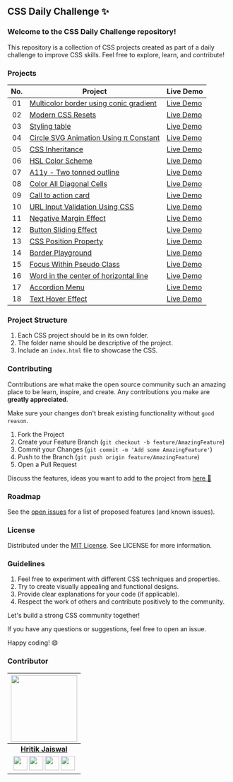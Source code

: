 ## CSS Daily Challenge ✨

### Welcome to the CSS Daily Challenge repository!

This repository is a collection of CSS projects created as part of a daily challenge to improve CSS skills. Feel free to explore, learn, and contribute!

### Projects

|  No.  | Project                                                                                                                     | Live Demo                                                                         |
| :-: | --------------------------------------------------------------------------------------------------------------------------- | --------------------------------------------------------------------------------- |
| 01  | [Multicolor border using conic gradient](https://github.com/hritik5102/CSS-Daily-Challenge/tree/main/01-multicolor-border-using-conic-gradient)                             | [Live Demo](https://codepen.io/HritikDj/pen/XWLNjPB)               |
| 02  | [Modern CSS Resets](https://github.com/hritik5102/CSS-Daily-Challenge/tree/main/02-modern-css-resets)                             | [Live Demo](https://codepen.io/HritikDj/pen/XWLNjPB)               |
| 03  | [Styling table](https://github.com/hritik5102/CSS-Daily-Challenge/tree/main/03-styling-table)                             | [Live Demo](https://codepen.io/HritikDj/pen/OJYRxGp)               |
| 04  | [Circle SVG Animation Using π Constant](https://github.com/hritik5102/CSS-Daily-Challenge/tree/main/02-modern-css-resets)                             | [Live Demo](https://codepen.io/HritikDj/pen/yLWExyK)               |
| 05  | [CSS Inheritance](https://github.com/hritik5102/CSS-Daily-Challenge/tree/main/05-css-inheritance)                             | [Live Demo](https://codepen.io/HritikDj/pen/jOgZQoa)               |
| 06  | [HSL Color Scheme](https://github.com/hritik5102/CSS-Daily-Challenge/tree/main/06-hsl-color-scheme)                             | [Live Demo](https://codepen.io/HritikDj/pen/OJeJzYy)               |
| 07  | [A11y - Two tonned outline](https://github.com/hritik5102/CSS-Daily-Challenge/tree/main/07-two-tonned-outline-a11y)                             | [Live Demo](https://codepen.io/HritikDj/pen/KKJRpbV)               |
| 08  | [Color All Diagonal Cells](https://github.com/hritik5102/CSS-Daily-Challenge/tree/main/08-color-all-diagonal-cells)                             | [Live Demo](https://codepen.io/HritikDj/pen/ZErmMxd)               |
| 09  | [Call to action card](https://github.com/hritik5102/CSS-Daily-Challenge/tree/main/09-call-to-action-card)                             | [Live Demo](https://codepen.io/HritikDj/pen/yLQyXQR)               |
| 10 | [URL Input Validation Using CSS](https://github.com/hritik5102/CSS-Daily-Challenge/tree/main/10-url-input-type-validation-using-css)                             | [Live Demo](https://codepen.io/HritikDj/pen/zYWWWWM)               |
| 11  | [Negative Margin Effect](https://github.com/hritik5102/CSS-Daily-Challenge/tree/main/11-negative-margin-effect)                             | [Live Demo](https://codepen.io/HritikDj/pen/JjQZjRj)               |
| 12  | [Button Sliding Effect](https://github.com/hritik5102/CSS-Daily-Challenge/tree/main/12-button-sliding-effect)                             | [Live Demo](https://codepen.io/HritikDj/pen/dydgbVQ)               |
| 13  | [CSS Position Property](https://github.com/hritik5102/CSS-Daily-Challenge/tree/main/13-css-position-property)                             | [Live Demo](https://codepen.io/HritikDj/pen/yLvqRPP)               |
| 14 | [Border Playground](https://github.com/hritik5102/CSS-Daily-Challenge/tree/main/14-border-playground)                             | [Live Demo](https://codepen.io/HritikDj/pen/xxvjgMJ)               |
| 15  | [Focus Within Pseudo Class](https://github.com/hritik5102/CSS-Daily-Challenge/tree/main/15-focus-within-pseudo-class)                             | [Live Demo](https://codepen.io/HritikDj/pen/mdMaPmV)               |
| 16  | [Word in the center of horizontal line](https://github.com/hritik5102/CSS-Daily-Challenge/tree/main/16-word-in-the-center-of-horizontal-line)                             | [Live Demo](https://codepen.io/HritikDj/pen/PoKVpzx)               |
| 17  | [Accordion Menu](https://github.com/hritik5102/CSS-Daily-Challenge/tree/main/17-accordion-menu)                             | [Live Demo](https://codepen.io/HritikDj/pen/PoQRGJN)               |
| 18  | [Text Hover Effect](https://github.com/hritik5102/CSS-Daily-Challenge/tree/main/18-hover-effect)                             | [Live Demo](https://codepen.io/HritikDj/pen/dyxLzxM)               |





### Project Structure

1. Each CSS project should be in its own folder.
2. The folder name should be descriptive of the project.
3. Include an `index.html` file to showcase the CSS.

### Contributing

Contributions are what make the open source community such an amazing place to be learn, inspire, and create. Any contributions you make are **greatly appreciated**.

Make sure your changes don't break existing functionality without `good reason`.

1. Fork the Project
2. Create your Feature Branch (`git checkout -b feature/AmazingFeature`)
3. Commit your Changes (`git commit -m 'Add some AmazingFeature'`)
4. Push to the Branch (`git push origin feature/AmazingFeature`)
5. Open a Pull Request


Discuss the features, ideas you want to add to the project from [here 📌](https://github.com/hritik5102/CSS-Daily-Challenge/discussions)

### Roadmap

See the [open issues](https://github.com/hritik5102/CSS-Daily-Challenge/issues) for a list of proposed features (and known issues).

### License

Distributed under the [MIT License](LICENSE). See LICENSE for more information.

### Guidelines

1. Feel free to experiment with different CSS techniques and properties.
2. Try to create visually appealing and functional designs.
3. Provide clear explanations for your code (if applicable).
4. Respect the work of others and contribute positively to the community.

Let's build a strong CSS community together!

If you have any questions or suggestions, feel free to open an issue.

Happy coding! 😄

### Contributor

<p align="center">

|                                                                                                                                                                                                                   <a href="https://hritik5102.github.io/"><img src="https://avatars.githubusercontent.com/hritik5102" width="150px" height="150px" /></a>                                                                                                                                                                                                                    |
| :--------------------------------------------------------------------------------------------------------------------------------------------------------------------------------------------------------------------------------------------------------------------------------------------------------------------------------------------------------------------------------------------------------------------------------------------------------------------------------------------------------------------------------------------------------------------------: |
|                                                                                                                                                                                                                                                             **[Hritik Jaiswal](https://hritik5102.github.io/)**                                                                                                                                                                                                                                                              |
| <a href="https://twitter.com/imhritik_dj"><img src="https://i.ibb.co/kmgQVyW/twitter.png" width="32px" height="32px"></a> <a href="https://github.com/hritik5102"><img src="https://cdn.iconscout.com/icon/free/png-256/github-108-438008.png" width="32px" height="32px"></a> <a href="https://www.facebook.com/hritik.jaiswal.56808"><img src="https://i.ibb.co/zmYNW4p/facebook.png" width="32px" height="32px"></a> <a href="https://www.linkedin.com/in/hritik-jaiswal-22a136166/"><img src="https://i.ibb.co/Kx2GSrT/linkedin.png" width="32px" height="32px"></a> |
